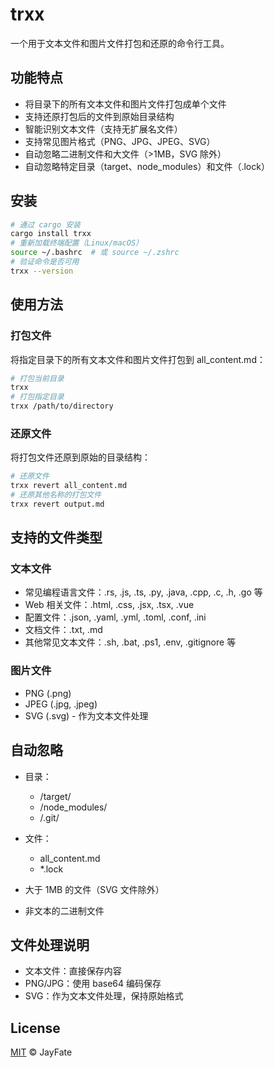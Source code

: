 # trxx

一个用于文本文件和图片文件打包和还原的命令行工具。

## 功能特点

- 将目录下的所有文本文件和图片文件打包成单个文件
- 支持还原打包后的文件到原始目录结构
- 智能识别文本文件（支持无扩展名文件）
- 支持常见图片格式（PNG、JPG、JPEG、SVG）
- 自动忽略二进制文件和大文件（>1MB，SVG 除外）
- 自动忽略特定目录（target、node_modules）和文件（.lock）

## 安装

```bash
# 通过 cargo 安装
cargo install trxx
# 重新加载终端配置（Linux/macOS）
source ~/.bashrc  # 或 source ~/.zshrc
# 验证命令是否可用
trxx --version
```

## 使用方法

### 打包文件

将指定目录下的所有文本文件和图片文件打包到 all_content.md：

```bash
# 打包当前目录
trxx
# 打包指定目录
trxx /path/to/directory
```

### 还原文件

将打包文件还原到原始的目录结构：

```bash
# 还原文件
trxx revert all_content.md
# 还原其他名称的打包文件
trxx revert output.md
```

## 支持的文件类型

### 文本文件
- 常见编程语言文件：.rs, .js, .ts, .py, .java, .cpp, .c, .h, .go 等
- Web 相关文件：.html, .css, .jsx, .tsx, .vue
- 配置文件：.json, .yaml, .yml, .toml, .conf, .ini
- 文档文件：.txt, .md
- 其他常见文本文件：.sh, .bat, .ps1, .env, .gitignore 等

### 图片文件
- PNG (.png)
- JPEG (.jpg, .jpeg)
- SVG (.svg) - 作为文本文件处理

## 自动忽略

- 目录：
  - /target/
  - /node_modules/
  - /.git/

- 文件：
  - all_content.md
  - *.lock

- 大于 1MB 的文件（SVG 文件除外）
- 非文本的二进制文件

## 文件处理说明

- 文本文件：直接保存内容
- PNG/JPG：使用 base64 编码保存
- SVG：作为文本文件处理，保持原始格式

## License

[MIT](LICENSE) © JayFate